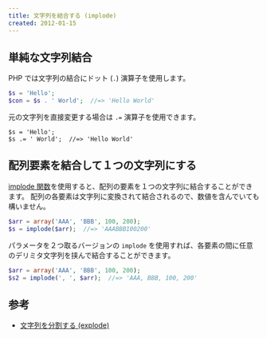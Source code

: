 ```yaml
---
title: 文字列を結合する (implode)
created: 2012-01-15
---
```


単純な文字列結合
----

PHP では文字列の結合にドット (`.`) 演算子を使用します。

~~~ php
$s = 'Hello';
$con = $s . ' World';  //=> 'Hello World'
~~~

元の文字列を直接変更する場合は `.=` 演算子を使用できます。

~~~
$s = 'Hello';
$s .= ' World';  //=> 'Hello World'
~~~


配列要素を結合して１つの文字列にする
----

[implode 関数](http://php.net/manual/ja/function.implode.php)を使用すると、配列の要素を１つの文字列に結合することができます。
配列の各要素は文字列に変換されて結合されるので、数値を含んでいても構いません。

~~~ php
$arr = array('AAA', 'BBB', 100, 200);
$s = implode($arr);  //=> 'AAABBB100200'
~~~

パラメータを２つ取るバージョンの `implode` を使用すれば、各要素の間に任意のデリミタ文字列を挟んで結合することができます。

~~~ php
$arr = array('AAA', 'BBB', 100, 200);
$s2 = implode(', ', $arr);  //=> 'AAA, BBB, 100, 200'
~~~


参考
----

- [文字列を分割する (explode)](../string/explode.html)

